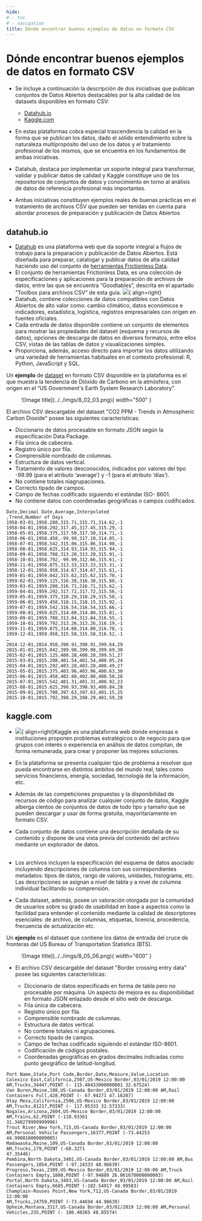 ```yaml
---
hide:
# - toc
# - navigation
title: Dónde encontrar buenos ejemplos de datos en formato CSV
---
```


# Dónde encontrar buenos ejemplos de datos en formato CSV

- Se incluye a continuación la descripción de dos iniciativas que publican conjuntos de Datos Abiertos destacables por la alta calidad de los datasets disponibles en formato CSV:

	- [Datahub.io](https://datahub.io/)
	- [Kaggle.com](https://www.kaggle.com/)

- En estas plataformas cobra especial trascendencia la calidad en la forma que se publican los datos, dado el sólido entendimiento sobre la naturaleza multipropósito del uso de los datos y el tratamiento profesional de los mismos, que se encuentra en los fundamentos de ambas iniciativas.
- Datahub, destaca por implementar un soporte integral para transformar, validar y publicar datos de calidad y Kaggle constituye uno de los repositorios de conjuntos de datos y conocimiento en torno al análisis de datos de referencia profesional más importantes.
- Ambas iniciativas constituyen ejemplos reales de buenas prácticas en el tratamiento de archivos CSV que pueden ser tenidas en cuenta para abordar procesos de preparación y publicación de Datos Abiertos

## datahub.io

- [Datahub](https://datahub.io/) es una plataforma web que da soporte integral a flujos de trabajo para la preparación y publicación de Datos Abiertos. Está diseñada para preparar, catalogar y publicar datos de alta calidad haciendo uso del conjunto de [herramientas Frictionless Data](https://frictionlessdata.io/).
- El conjunto de herramientas Frictionless Data, es una colección de especificaciones y aplicaciones para la preparación de archivos de datos, entre las que se encuentra “Goodtables”, descrita en el apartado “Toolbox para archivos CSV” de esta guía. ![](../../imgs/8_01.jpg){ align=right}
- Datahub, contiene colecciones de datos compatibles con Datos Abiertos de alto valor como: cambio climático, datos económicos e indicadores, estadística, logística, registros empresariales con origen en fuentes oficiales. 
- Cada entrada de datos disponible contiene un conjunto de elementos para mostrar las propiedades del dataset (esquema y recursos de datos), opciones de descarga de datos en diversos formatos, entre ellos CSV, vistas de las tablas de datos y visualizaciones simples.
- Proporciona, además, acceso directo para importar los datos utilizando una variedad de herramientas habituales en el contexto profesional: R, Python, JavaScript y SQL.

Un **ejemplo** de [dataset](https://datahub.io/core/co2-ppm) en formato CSV disponible en la plataforma es el que muestra la tendencia de Dióxido de Carbono en la atmósfera, con origen en el “US Government's Earth System Research Laboratory”.

<figure markdown> 
  ![Image title](../../imgs/8_02_03.png){ width="500" }
  <figcaption></figcaption>
</figure>

El archivo CSV descargable del dataset "CO2 PPM - Trends in Atmospheric Carbon Dioxide" posee las siguientes características:

- Diccionario de datos procesable en formato JSON según la especificación Data Package.
- Fila única de cabecera.
- Registro único por fila.
- Comprensible nombrado de columnas.
- Estructura de datos vertical.
- Tratamiento de valores desconocidos, indicados por valores del tipo -99.99 (para el atributo ‘average’) y -1 (para el atributo ‘días’).
- No	contiene	totales	niagrupaciones.
- Correcto tipado de campos.
- Campo de  fechas codificado siguiendo el estándar ISO- 8601.
- No contiene datos con coordenadas geográficas o campos codificados.

``` 
Date,Decimal Date,Average,Interpolated
,Trend,Number of Days
1958-03-01,1958.208,315.71,315.71,314.62,-1
1958-04-01,1958.292,317.45,317.45,315.29,-1
1958-05-01,1958.375,317.50,317.50,314.71,-1
1958-06-01,1958.458,-99.99,317.10,314.85,-1
1958-07-01,1958.542,315.86,315.86,314.98,-1
1958-08-01,1958.625,314.93,314.93,315.94,-1
1958-09-01,1958.708,313.20,313.20,315.91,-1
1958-10-01,1958.792,-99.99,312.66,315.61,-1
1958-11-01,1958.875,313.33,313.33,315.31,-1
1958-12-01,1958.958,314.67,314.67,315.61,-1
1959-01-01,1959.042,315.62,315.62,315.70,-1
1959-02-01,1959.125,316.38,316.38,315.88,-1
1959-03-01,1959.208,316.71,316.71,315.62,-1
1959-04-01,1959.292,317.72,317.72,315.56,-1
1959-05-01,1959.375,318.29,318.29,315.50,-1
1959-06-01,1959.458,318.15,318.15,315.92,-1
1959-07-01,1959.542,316.54,316.54,315.66,-1
1959-08-01,1959.625,314.80,314.80,315.81,-1
1959-09-01,1959.708,313.84,313.84,316.55,-1
1959-10-01,1959.792,313.26,313.26,316.19,-1
1959-11-01,1959.875,314.80,314.80,316.78,-1
1959-12-01,1959.958,315.58,315.58,316.52,-1
…
2014-12-01,2014.958,398.91,398.91,399.64,29
2015-01-01,2015.042,399.98,399.98,399.69,30
2015-02-01,2015.125,400.28,400.28,399.51,27
2015-03-01,2015.208,401.54,401.54,400.05,24
2015-04-01,2015.292,403.28,403.28,400.49,27
2015-05-01,2015.375,403.96,403.96,400.63,30
2015-06-01,2015.458,402.80,402.80,400.50,28
2015-07-01,2015.542,401.31,401.31,400.92,23
2015-08-01,2015.625,398.93,398.93,400.84,28
2015-09-01,2015.708,397.63,397.63,401.15,25
2015-10-01,2015.792,398.29,398.29,401.59,28
```

## kaggle.com

- ![](../../imgs/8_04.jpg){ align=right}Kaggle es una plataforma web donde empresas e instituciones proponen problemas estratégicos o de negocio para que grupos con interés o experiencia en análisis de datos compitan, de forma remunerada, para crear y proponer las mejores soluciones.
- En la plataforma se presenta cualquier tipo de problema a resolver que pueda encontrarse en distintos ámbitos del mundo real, tales como servicios financieros, energía, sociedad, tecnología de la información, etc.
- Además de las competiciones propuestas y la disponibilidad de recursos de código para analizar cualquier conjunto de datos, Kaggle alberga cientos de conjuntos de datos de todo tipo y tamaño que se pueden descargar y usar de forma gratuita, mayoritariamente en formato CSV.
- Cada conjunto de datos contiene una descripción detallada de su contenido y dispone de una vista previa del contenido del archivo mediante un explorador de datos.
<br><br>
- Los archivos incluyen la especificación del esquema de datos asociado incluyendo descripciones de columna con sus correspondientes metadatos: tipos de datos, rango de valores, unidades, histograma, etc. Las descripciones se asignan a nivel de tabla y a nivel de columna individual facilitando su comprensión.

- Cada dataset, además, posee un valoración otorgada por la comunidad de usuarios sobre su grado de usabilidad en base a aspectos como la facilidad para entender el contenido mediante la calidad de descriptores esenciales: de archivo, de columnas, etiquetas, licencia, procedencia, frecuencia de actualización etc.

Un **ejemplo** es el dataset que contiene los  datos de entrada  del cruce de fronteras del US Bureau of Transportation Statistics (BTS).


<figure markdown> 
  ![Image title](../../imgs/8_05_06.png){ width="600" }
  <figcaption></figcaption>
</figure>

- El archivo CSV  descargable del dataset  "Border crossing entry  data" posee  las siguientes características:

	- Diccionario de datos especificado en forma de tabla pero no procesable por máquina. Un aspecto de mejora es su disponibilidad en formato JSON enlazado desde el sitio web de descarga.
	- Fila única de cabecera.
	- Registro único por fila.
	- Comprensible nombrado de columnas.
	- Estructura de datos vertical.
	- No contiene totales ni agrupaciones.
	- Correcto tipado de campos.
	- Campo de fechas codificado siguiendo el estándar ISO-8601.
	- Codificación de códigos postales.
	- Coordenadas geográficas en grados decimales indicadas como punto geográfico de latitud-longitud.

```
Port Name,State,Port Code,Border,Date,Measure,Value,Location
Calexico East,California,2507,US-Mexico Border,03/01/2019 12:00:00 AM,Trucks,34447,POINT (- 115.48433000000001 32.67524)
Van Buren,Maine,108,US-Canada Border,03/01/2019 12:00:00 AM,Rail Containers Full,428,POINT (- 67.94271 47.16207)
Otay Mesa,California,2506,US-Mexico Border,03/01/2019 12:00:00 AM,Trucks,81217,POINT (- 117.05333 32.57333)
Nogales,Arizona,2604,US-Mexico Border,03/01/2019 12:00:00 AM,Trains,62,POINT (-110.93361
31.340279999999996)
Trout River,New York,715,US-Canada Border,03/01/2019 12:00:00 AM,Personal Vehicle Passengers,16377,POINT (-73.44253 44.990010000000005)
Madawaska,Maine,109,US-Canada Border,03/01/2019 12:00:00 AM,Trucks,179,POINT (-68.3271
47.35446)
Pembina,North Dakota,3401,US-Canada Border,03/01/2019 12:00:00 AM,Bus Passengers,1054,POINT (-97.24333 48.96639)
Progreso,Texas,2309,US-Mexico Border,03/01/2019 12:00:00 AM,Truck Containers Empty,1808,POINT (-97.94889 26.061670000000003)
Portal,North Dakota,3403,US-Canada Border,03/01/2019 12:00:00 AM,Rail Containers Empty,6685,POINT (-102.54917 48.99583)
Champlain-Rouses Point,New York,712,US-Canada Border,03/01/2019 12:00:00
AM,Trucks,24759,POINT (-73.44694 44.98639)
Opheim,Montana,3317,US-Canada Border,03/01/2019 12:00:00 AM,Personal Vehicles,235,POINT (- 106.40265 48.85574)

```